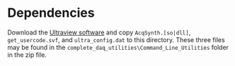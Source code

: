 # Dependencies

Download the [Ultraview software](http://ultraviewcorp.com/downloads.php) and copy `AcqSynth.[so|dll]`, `get_usercode.svf`, and `ultra_config.dat` to this directory. These three files may be found in the `complete_daq_utilities\Command_Line_Utilities` folder in the zip file.
